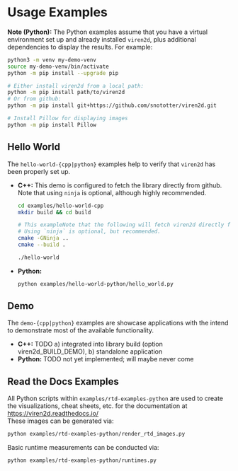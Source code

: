 # Usage Examples

**Note (Python):** The Python examples assume that you have a virtual environment set up
and already installed ``viren2d``, plus additional dependencies to display the
results. For example:
```bash
python3 -m venv my-demo-venv
source my-demo-venv/bin/activate
python -m pip install --upgrade pip

# Either install viren2d from a local path:
python -m pip install path/to/viren2d
# Or from github:
python -m pip install git+https://github.com/snototter/viren2d.git

# Install Pillow for displaying images
python -m pip install Pillow
```


## Hello World
The `hello-world-{cpp|python}` examples help to verify that `viren2d` has
been properly set up.
* **C++:** This demo is configured to fetch the library directly from github.
  Note that using `ninja` is optional, although highly recommended.
  ```bash
  cd examples/hello-world-cpp
  mkdir build && cd build
  
  # This exampleNote that the following will fetch viren2d directly from github.
  # Using `ninja` is optional, but recommended.
  cmake -GNinja ..
  cmake --build .
  
  ./hello-world
  ```
* **Python:** 
  ```bash
  python examples/hello-world-python/hello_world.py
  ```


## Demo
The `demo-{cpp|python}` examples are showcase applications with the intend to
demonstrate most of the available functionality.
* **C++:** TODO a) integrated into library build (option viren2d_BUILD_DEMO), b) standalone application
* **Python:** TODO not yet implemented; will maybe never come


## Read the Docs Examples
All Python scripts within `examples/rtd-examples-python` are used to create the
visualizations, cheat sheets, etc. for the documentation at
https://viren2d.readthedocs.io/  
These images can be generated via:
```bash
python examples/rtd-examples-python/render_rtd_images.py
```
Basic runtime measurements can be conducted via:
```bash
python examples/rtd-examples-python/runtimes.py
```

